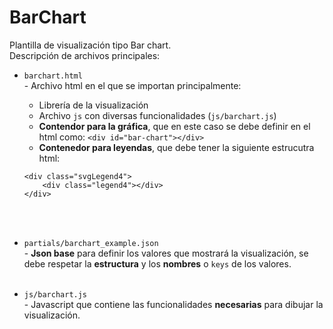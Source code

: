 # BarChart

Plantilla de visualización tipo Bar chart.<br>
Descripción de archivos principales:

- `barchart.html` <br>- Archivo html en el que se importan principalmente:
  * Librería de la visualización
  * Archivo `js` con diversas funcionalidades (`js/barchart.js`)
  * **Contendor para la gráfica**, que en este caso se debe definir en el html como: `<div id="bar-chart"></div>`
  * **Contenedor para leyendas**, que debe tener la siguiente estrucutra html:<br>
  ```
  <div class="svgLegend4">
      <div class="legend4"></div>
  </div>
  ```
  <br><br>
  
  
- `partials/barchart_example.json`<br>- **Json base** para definir los valores que mostrará la visualización, se debe respetar la **estructura** y los **nombres** o `keys` de los valores.<br><br>

- `js/barchart.js`<br>- Javascript que contiene las funcionalidades **necesarias** para dibujar la visualización.